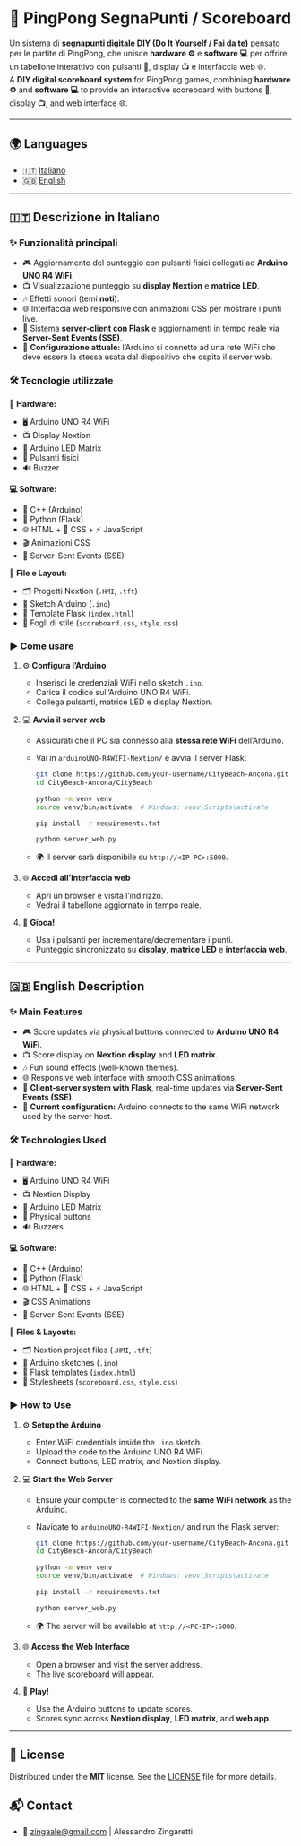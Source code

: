 # 🏓 PingPong SegnaPunti / Scoreboard

Un sistema di **segnapunti digitale DIY (Do It Yourself / Fai da te)** pensato per le partite di PingPong, che unisce **hardware ⚙️** e **software 💻** per offrire un tabellone interattivo con pulsanti 🔘, display 📺 e interfaccia web 🌐.  
A **DIY digital scoreboard system** for PingPong games, combining **hardware ⚙️** and **software 💻** to provide an interactive scoreboard with buttons 🔘, display 📺, and web interface 🌐.

---

## 🌍 Languages
- 🇮🇹 [Italiano](#-descrizione-in-italiano)
- 🇬🇧 [English](#-english-description)

---

## 🇮🇹 Descrizione in Italiano

### ✨ Funzionalità principali
- 🎮 Aggiornamento del punteggio con pulsanti fisici collegati ad **Arduino UNO R4 WiFi**.  
- 📺 Visualizzazione punteggio su **display Nextion** e **matrice LED**.  
- 🎶 Effetti sonori (temi **noti**).  
- 🌐 Interfaccia web responsive con animazioni CSS per mostrare i punti live.  
- 🔄 Sistema **server-client con Flask** e aggiornamenti in tempo reale via **Server-Sent Events (SSE)**.  
- 📡 **Configurazione attuale:** l’Arduino si connette ad una rete WiFi che deve essere la stessa usata dal dispositivo che ospita il server web.  

### 🛠️ Tecnologie utilizzate
**🔌 Hardware:**  
- 🖥️ Arduino UNO R4 WiFi  
- 📺 Display Nextion  
- 🔲 Arduino LED Matrix  
- 🔘 Pulsanti fisici  
- 🔊 Buzzer  

**💻 Software:**  
- 📝 C++ (Arduino)  
- 🐍 Python (Flask)  
- 🌐 HTML + 🎨 CSS + ⚡ JavaScript  
- 🎬 Animazioni CSS  
- 🔄 Server-Sent Events (SSE)  

**📂 File e Layout:**  
- 🗂️ Progetti Nextion (`.HMI`, `.tft`)  
- 💾 Sketch Arduino (`.ino`)  
- 🧩 Template Flask (`index.html`)  
- 🎨 Fogli di stile (`scoreboard.css`, `style.css`)  

### ▶️ Come usare
1. ⚙️ **Configura l’Arduino**  
   - Inserisci le credenziali WiFi nello sketch `.ino`.  
   - Carica il codice sull’Arduino UNO R4 WiFi.  
   - Collega pulsanti, matrice LED e display Nextion.  

2. 💻 **Avvia il server web**  
   - Assicurati che il PC sia connesso alla **stessa rete WiFi** dell’Arduino.  
   - Vai in `arduinoUNO-R4WIFI-Nextion/` e avvia il server Flask:  

     ```bash
     git clone https://github.com/your-username/CityBeach-Ancona.git
     cd CityBeach-Ancona/CityBeach

     python -m venv venv
     source venv/bin/activate  # Windows: venv\Scripts\activate

     pip install -r requirements.txt

     python server_web.py
     ```

   - 🌍 Il server sarà disponibile su `http://<IP-PC>:5000`.  

3. 🌐 **Accedi all’interfaccia web**  
   - Apri un browser e visita l’indirizzo.  
   - Vedrai il tabellone aggiornato in tempo reale.  

4. 🏓 **Gioca!**  
   - Usa i pulsanti per incrementare/decrementare i punti.  
   - Punteggio sincronizzato su **display**, **matrice LED** e **interfaccia web**.  

---

## 🇬🇧 English Description

### ✨ Main Features
- 🎮 Score updates via physical buttons connected to **Arduino UNO R4 WiFi**.  
- 📺 Score display on **Nextion display** and **LED matrix**.  
- 🎶 Fun sound effects (well-known themes).  
- 🌐 Responsive web interface with smooth CSS animations.  
- 🔄 **Client-server system with Flask**, real-time updates via **Server-Sent Events (SSE)**.  
- 📡 **Current configuration:** Arduino connects to the same WiFi network used by the server host.  

### 🛠️ Technologies Used
**🔌 Hardware:**  
- 🖥️ Arduino UNO R4 WiFi  
- 📺 Nextion Display  
- 🔲 Arduino LED Matrix  
- 🔘 Physical buttons  
- 🔊 Buzzers  

**💻 Software:**  
- 📝 C++ (Arduino)  
- 🐍 Python (Flask)  
- 🌐 HTML + 🎨 CSS + ⚡ JavaScript  
- 🎬 CSS Animations  
- 🔄 Server-Sent Events (SSE)  

**📂 Files & Layouts:**  
- 🗂️ Nextion project files (`.HMI`, `.tft`)  
- 💾 Arduino sketches (`.ino`)  
- 🧩 Flask templates (`index.html`)  
- 🎨 Stylesheets (`scoreboard.css`, `style.css`)  

### ▶️ How to Use
1. ⚙️ **Setup the Arduino**  
   - Enter WiFi credentials inside the `.ino` sketch.  
   - Upload the code to the Arduino UNO R4 WiFi.  
   - Connect buttons, LED matrix, and Nextion display.  

2. 💻 **Start the Web Server**  
   - Ensure your computer is connected to the **same WiFi network** as the Arduino.  
   - Navigate to `arduinoUNO-R4WIFI-Nextion/` and run the Flask server:  

     ```bash
     git clone https://github.com/your-username/CityBeach-Ancona.git
     cd CityBeach-Ancona/CityBeach

     python -m venv venv
     source venv/bin/activate  # Windows: venv\Scripts\activate

     pip install -r requirements.txt

     python server_web.py
     ```

   - 🌍 The server will be available at `http://<PC-IP>:5000`.  

3. 🌐 **Access the Web Interface**  
   - Open a browser and visit the server address.  
   - The live scoreboard will appear.  

4. 🏓 **Play!**  
   - Use the Arduino buttons to update scores.  
   - Scores sync across **Nextion display**, **LED matrix**, and **web app**.  

---

## 📜 License
Distributed under the **MIT** license. See the [LICENSE](./LICENSE) file for more details.  

## 📬 Contact
- 📧 zingaale@gmail.com  | Alessandro Zingaretti

